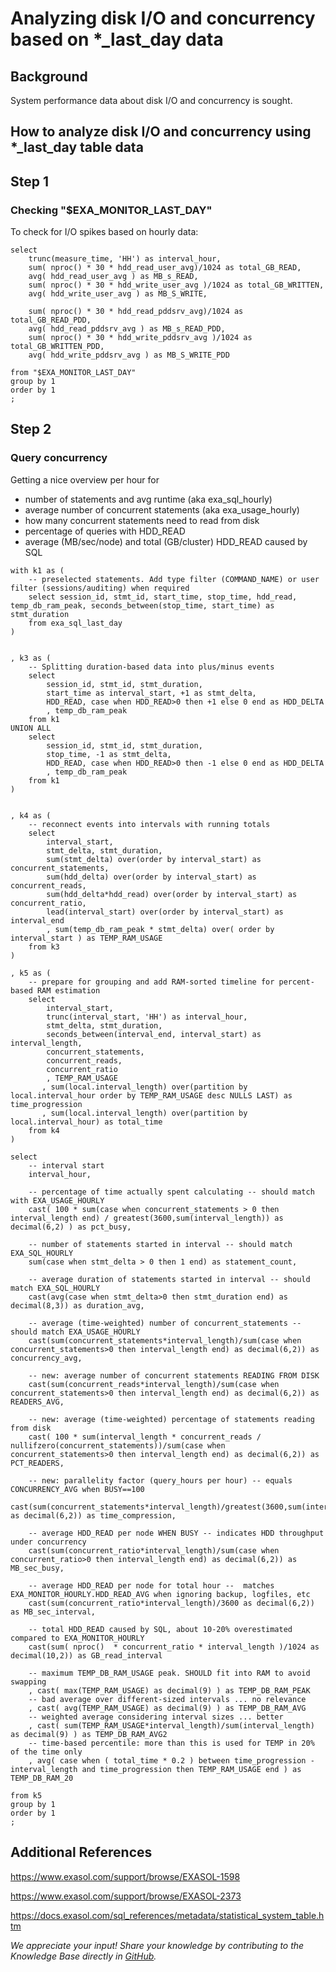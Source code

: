 # Analyzing disk I/O and concurrency based on *_last_day data 
## Background

System performance data about disk I/O and concurrency is sought. 

## How to analyze disk I/O and concurrency using *_last_day table data

## Step 1

### Checking "$EXA_MONITOR_LAST_DAY"

To check for I/O spikes based on hourly data:


```"code-sql"
select
    trunc(measure_time, 'HH') as interval_hour,
    sum( nproc() * 30 * hdd_read_user_avg)/1024 as total_GB_READ,
    avg( hdd_read_user_avg ) as MB_s_READ,
    sum( nproc() * 30 * hdd_write_user_avg )/1024 as total_GB_WRITTEN,
    avg( hdd_write_user_avg ) as MB_S_WRITE,

    sum( nproc() * 30 * hdd_read_pddsrv_avg)/1024 as total_GB_READ_PDD,
    avg( hdd_read_pddsrv_avg ) as MB_s_READ_PDD,
    sum( nproc() * 30 * hdd_write_pddsrv_avg )/1024 as total_GB_WRITTEN_PDD,
    avg( hdd_write_pddsrv_avg ) as MB_S_WRITE_PDD

from "$EXA_MONITOR_LAST_DAY"
group by 1
order by 1
;
```
## Step 2

### Query concurrency

Getting a nice overview per hour for

* number of statements and avg runtime (aka exa_sql_hourly)
* average number of concurrent statements (aka exa_usage_hourly)
* how many concurrent statements need to read from disk
* percentage of queries with HDD_READ
* average (MB/sec/node) and total (GB/cluster) HDD_READ caused by SQL


```"code-sql"
with k1 as (
    -- preselected statements. Add type filter (COMMAND_NAME) or user filter (sessions/auditing) when required
	select session_id, stmt_id, start_time, stop_time, hdd_read, temp_db_ram_peak, seconds_between(stop_time, start_time) as stmt_duration
	from exa_sql_last_day
)


, k3 as (
    -- Splitting duration-based data into plus/minus events
	select
		session_id, stmt_id, stmt_duration,
		start_time as interval_start, +1 as stmt_delta,
		HDD_READ, case when HDD_READ>0 then +1 else 0 end as HDD_DELTA
		, temp_db_ram_peak
	from k1
UNION ALL
	select
		session_id, stmt_id, stmt_duration,
		stop_time, -1 as stmt_delta,
		HDD_READ, case when HDD_READ>0 then -1 else 0 end as HDD_DELTA
		, temp_db_ram_peak
	from k1
)


, k4 as (
    -- reconnect events into intervals with running totals
	select
		interval_start,
		stmt_delta, stmt_duration,
		sum(stmt_delta) over(order by interval_start) as concurrent_statements,
		sum(hdd_delta) over(order by interval_start) as concurrent_reads,
		sum(hdd_delta*hdd_read) over(order by interval_start) as concurrent_ratio,		
		lead(interval_start) over(order by interval_start) as interval_end
		, sum(temp_db_ram_peak * stmt_delta) over( order by interval_start ) as TEMP_RAM_USAGE
	from k3
)

, k5 as (
    -- prepare for grouping and add RAM-sorted timeline for percent-based RAM estimation
	select
		interval_start,
		trunc(interval_start, 'HH') as interval_hour,
		stmt_delta, stmt_duration,
		seconds_between(interval_end, interval_start) as interval_length,		
		concurrent_statements,
		concurrent_reads,
		concurrent_ratio
		, TEMP_RAM_USAGE
       , sum(local.interval_length) over(partition by local.interval_hour order by TEMP_RAM_USAGE desc NULLS LAST) as time_progression
       , sum(local.interval_length) over(partition by local.interval_hour) as total_time
	from k4
)

select
	-- interval start
	interval_hour,

	-- percentage of time actually spent calculating -- should match with EXA_USAGE_HOURLY
	cast( 100 * sum(case when concurrent_statements > 0 then interval_length end) / greatest(3600,sum(interval_length)) as decimal(6,2) ) as pct_busy,

	-- number of statements started in interval -- should match EXA_SQL_HOURLY
	sum(case when stmt_delta > 0 then 1 end) as statement_count, 

	-- average duration of statements started in interval -- should match EXA_SQL_HOURLY
	cast(avg(case when stmt_delta>0 then stmt_duration end) as decimal(8,3)) as duration_avg,

	-- average (time-weighted) number of concurrent_statements -- should match EXA_USAGE_HOURLY
	cast(sum(concurrent_statements*interval_length)/sum(case when concurrent_statements>0 then interval_length end) as decimal(6,2)) as concurrency_avg, 

	-- new: average number of concurrent statements READING FROM DISK
	cast(sum(concurrent_reads*interval_length)/sum(case when concurrent_statements>0 then interval_length end) as decimal(6,2)) as READERS_AVG, 

	-- new: average (time-weighted) percentage of statements reading from disk
	cast( 100 * sum(interval_length * concurrent_reads / nullifzero(concurrent_statements))/sum(case when concurrent_statements>0 then interval_length end) as decimal(6,2)) as PCT_READERS, 

	-- new: parallelity factor (query_hours per hour) -- equals CONCURRENCY_AVG when BUSY==100
	cast(sum(concurrent_statements*interval_length)/greatest(3600,sum(interval_length)) as decimal(6,2)) as time_compression, 

	-- average HDD_READ per node WHEN BUSY -- indicates HDD throughput under concurrency
	cast(sum(concurrent_ratio*interval_length)/sum(case when concurrent_ratio>0 then interval_length end) as decimal(6,2)) as MB_sec_busy, 

	-- average HDD_READ per node for total hour --  matches EXA_MONITOR_HOURLY.HDD_READ_AVG when ignoring backup, logfiles, etc
	cast(sum(concurrent_ratio*interval_length)/3600 as decimal(6,2)) as MB_sec_interval, 

	-- total HDD_READ caused by SQL, about 10-20% overestimated compared to EXA_MONITOR_HOURLY
	cast(sum( nproc()  * concurrent_ratio * interval_length )/1024 as decimal(10,2)) as GB_read_interval 
	
	-- maximum TEMP_DB_RAM_USAGE peak. SHOULD fit into RAM to avoid swapping
	, cast( max(TEMP_RAM_USAGE) as decimal(9) ) as TEMP_DB_RAM_PEAK
	-- bad average over different-sized intervals ... no relevance
	, cast( avg(TEMP_RAM_USAGE) as decimal(9) ) as TEMP_DB_RAM_AVG
	-- weighted average considering interval sizes ... better
	, cast( sum(TEMP_RAM_USAGE*interval_length)/sum(interval_length) as decimal(9) ) as TEMP_DB_RAM_AVG2
	-- time-based percentile: more than this is used for TEMP in 20% of the time only
	, avg( case when ( total_time * 0.2 ) between time_progression - interval_length and time_progression then TEMP_RAM_USAGE end ) as TEMP_DB_RAM_20
	               
from k5
group by 1
order by 1
;
```
## Additional References

<https://www.exasol.com/support/browse/EXASOL-1598>

<https://www.exasol.com/support/browse/EXASOL-2373>

<https://docs.exasol.com/sql_references/metadata/statistical_system_table.htm>

*We appreciate your input! Share your knowledge by contributing to the Knowledge Base directly in [GitHub](https://github.com/exasol/public-knowledgebase).* 